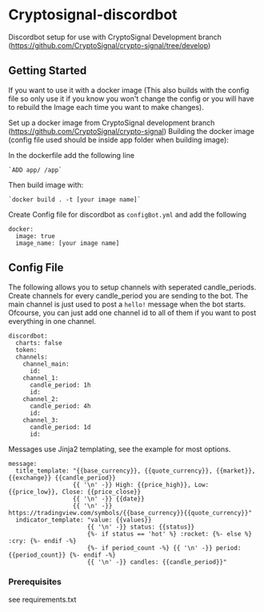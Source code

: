 # Cryptosignal-discordbot

Discordbot setup for use with CryptoSignal Development branch (https://github.com/CryptoSignal/crypto-signal/tree/develop)

## Getting Started

If you want to use it with a docker image 
(This also builds with the config file so only use it if you know you won't change the config or you will have to rebuild the Image each time you want to make changes).

Set up a docker image from CryptoSignal development branch (https://github.com/CryptoSignal/crypto-signal)
Building the docker image (config file used should be inside app folder when building image):

  In the dockerfile add the following line
  
    `ADD app/ /app`
    
  Then build image with:
  
    `docker build . -t [your image name]`


Create Config file for discordbot as `configBot.yml` and add the following
```
docker:
  image: true
  image_name: [your image name]
```

## Config File

The following allows you to setup channels with seperated candle_periods. Create channels for every candle_period you are sending to the bot. The main channel is just used to post a `hello!` message when the bot starts. Ofcourse, you can just add one channel id to all of them if you want to post everything in one channel. 

```
discordbot:
  charts: false
  token:
  channels:
    channel_main:
      id:
    channel_1:
      candle_period: 1h
      id:
    channel_2:
      candle_period: 4h
      id:
    channel_3:
      candle_period: 1d
      id:
```

Messages use Jinja2 templating, see the example for most options.

```
message:
  title_template: "{{base_currency}}, {{quote_currency}}, {{market}}, {{exchange}} {{candle_period}}
                  {{ '\n' -}} High: {{price_high}}, Low: {{price_low}}, Close: {{price_close}}
                  {{ '\n' -}} {{date}}
                  {{ '\n' -}} https://tradingview.com/symbols/{{base_currency}}{{quote_currency}}"
  indicator_template: "value: {{values}}
                      {{ '\n' -}} status: {{status}}
                      {%- if status == 'hot' %} :rocket: {%- else %} :cry: {%- endif -%}
                      {%- if period_count -%} {{ '\n' -}} period: {{period_count}} {%- endif -%}
                      {{ '\n' -}} candles: {{candle_period}}"
```

### Prerequisites

see requirements.txt

